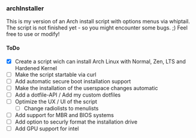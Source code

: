 ### archInstaller

This is my version of an Arch install script with options menus via whiptail. The script is not finished yet - so you might encounter some bugs. ;)
Feel free to use or modify!

#### ToDo

- [X] Create a script wich can install Arch Linux with Normal, Zen, LTS and Hardened Kernel
- [ ] Make the script startable via curl
- [ ] Add automatic secure boot installation support
- [ ] Make the installation of the userspace changes automatic
- [ ] Add a dotfile-API / Add my custom dotfiles
- [ ] Optimize the UX / UI of the script
  - [ ] Change radiolists to menulists
- [ ] Add support for MBR and BIOS systems
- [ ] Add option to securly format the installation drive
- [ ] Add GPU support for intel